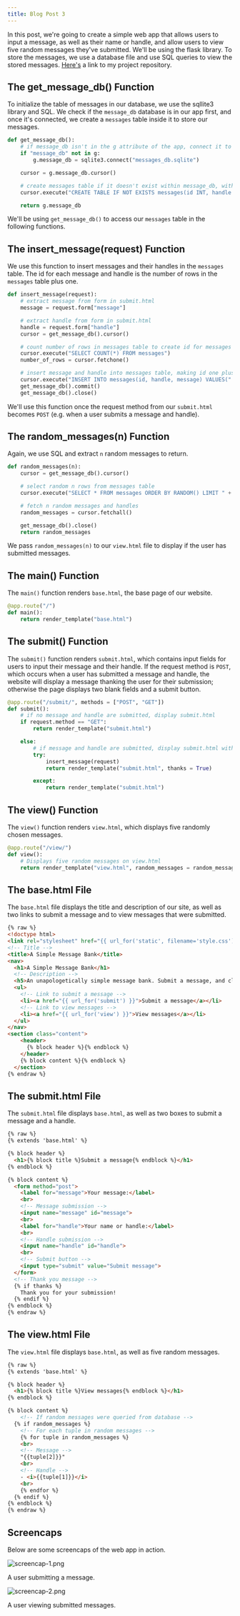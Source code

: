 ```yaml
---
title: Blog Post 3
---
```


In this post, we're going to create a simple web app that allows users to input a message, as well as their name or handle, and allow users to view five random messages they've submitted. We'll be using the flask library. To store the messages, we use a database file and use SQL queries to view the stored messages. [Here's](https://github.com/jiahao303/flask-message-bank) a link to my project repository. 

## The get_message_db() Function

To initialize the table of messages in our database, we use the sqllite3 library and SQL. We check if the `message_db` database is in our app first, and once it's connected, we create a `messages` table inside it to store our messages.

```python
def get_message_db():
    # if message_db isn't in the g attribute of the app, connect it to the messages_db.sqlite database
    if "message_db" not in g:
        g.message_db = sqlite3.connect("messages_db.sqlite")

    cursor = g.message_db.cursor()

    # create messages table if it doesn't exist within message_db, with id, handle, and message
    cursor.execute("CREATE TABLE IF NOT EXISTS messages(id INT, handle TEXT, message TEXT)")

    return g.message_db
```

We'll be using `get_message_db()` to access our `messages` table in the following functions.

## The insert_message(request) Function

We use this function to insert messages and their handles in the `messages` table. The id for each message and handle is the number of rows in the `messages` table plus one.

```python
def insert_message(request):
    # extract message from form in submit.html
    message = request.form["message"]

    # extract handle from form in submit.html
    handle = request.form["handle"]
    cursor = get_message_db().cursor()

    # count number of rows in messages table to create id for messages and handles
    cursor.execute("SELECT COUNT(*) FROM messages")
    number_of_rows = cursor.fetchone()

    # insert message and handle into messages table, making id one plus number of rows in message table
    cursor.execute("INSERT INTO messages(id, handle, message) VALUES(" + str(number_of_rows[0] + 1) + ", \"" + handle + "\", \"" + message + "\")")
    get_message_db().commit()
    get_message_db().close()
```

We'll use this function once the request method from our `submit.html` becomes `POST` (e.g. when a user submits a message and handle).

## The random_messages(n) Function

Again, we use SQL and extract `n` random messages to return. 

```python
def random_messages(n):
    cursor = get_message_db().cursor()

    # select random n rows from messages table
    cursor.execute("SELECT * FROM messages ORDER BY RANDOM() LIMIT " + str(n))

    # fetch n random messages and handles
    random_messages = cursor.fetchall()

    get_message_db().close()
    return random_messages
```

We pass `random_messages(n)` to our `view.html` file to display if the user has submitted messages.

## The main() Function 

The `main()` function renders `base.html`, the base page of our website.

```python
@app.route("/")
def main():
    return render_template("base.html")
```

## The submit() Function

The `submit()` function renders `submit.html`, which contains input fields for users to input their message and their handle. If the request method is `POST`, which occurs when a user has submitted a message and handle, the website will display a message thanking the user for their submission; otherwise the page displays two blank fields and a submit button. 

```python
@app.route("/submit/", methods = ["POST", "GET"])
def submit():
    # if no message and handle are submitted, display submit.html
    if request.method == "GET":
        return render_template("submit.html")

    else:
        # if message and handle are submitted, display submit.html with a thank you message
        try:
            insert_message(request)
            return render_template("submit.html", thanks = True)

        except:
            return render_template("submit.html")
```

## The view() Function

The `view()` function renders `view.html`, which displays five randomly chosen messages.

```python
@app.route("/view/")
def view():
    # Displays five random messages on view.html
    return render_template("view.html", random_messages = random_messages(5))
```

## The base.html File

The `base.html` file displays the title and description of our site, as well as two links to submit a message and to view messages that were submitted.

```html
{% raw %}
<!doctype html>
<link rel="stylesheet" href="{{ url_for('static', filename='style.css') }}">
<!-- Title -->
<title>A Simple Message Bank</title>
<nav>
  <h1>A Simple Message Bank</h1>
  <!-- Description -->
  <h5>An unapologetically simple message bank. Submit a message, and click "View messages" to view five random messages you've submitted!</h5>
  <ul>
    <!-- Link to submit a message -->
    <li><a href="{{ url_for('submit') }}">Submit a message</a></li>
    <!-- Link to view messages -->
    <li><a href="{{ url_for('view') }}">View messages</a></li>
  </ul>
</nav>
<section class="content">
    <header>
      {% block header %}{% endblock %}
    </header>
    {% block content %}{% endblock %}
  </section>
{% endraw %}
```

## The submit.html File

The `submit.html` file displays `base.html`, as well as two boxes to submit a message and a handle. 

```html
{% raw %}
{% extends 'base.html' %}

{% block header %}
  <h1>{% block title %}Submit a message{% endblock %}</h1>
{% endblock %}

{% block content %}
  <form method="post">
    <label for="message">Your message:</label>
    <br>
    <!-- Message submission -->
    <input name="message" id="message"> 
    <br>
    <label for="handle">Your name or handle:</label>
    <br>
    <!-- Handle submission -->
    <input name="handle" id="handle"> 
    <br>
    <!-- Submit button -->
    <input type="submit" value="Submit message">
  </form>
  <!-- Thank you message -->
  {% if thanks %}
    Thank you for your submission!
  {% endif %}
{% endblock %}
{% endraw %}
```

## The view.html File

The `view.html` file displays `base.html`, as well as five random messages.

```html
{% raw %}
{% extends 'base.html' %}

{% block header %}
  <h1>{% block title %}View messages{% endblock %}</h1>
{% endblock %}

{% block content %}
    <!-- If random messages were queried from database -->
  {% if random_messages %}
    <!-- For each tuple in random messages -->
    {% for tuple in random_messages %}
    <br>
    <!-- Message -->
    "{{tuple[2]}}"
    <br>
    <!-- Handle -->
    - <i>{{tuple[1]}}</i>
    <br>
    {% endfor %}
  {% endif %}
{% endblock %}
{% endraw %}
```

## Screencaps

Below are some screencaps of the web app in action.

![screencap-1.png](/assets/images/screencap-1.png)

A user submitting a message.

![screencap-2.png](/assets/images/screencap-2.png)

A user viewing submitted messages.